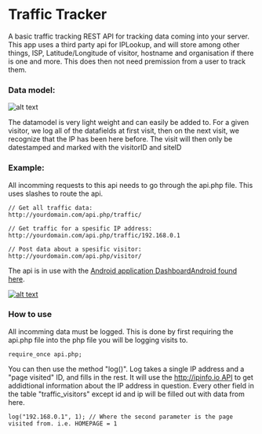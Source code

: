 # Traffic Tracker
A basic traffic tracking REST API for tracking data coming into your server. This app uses a third party api for IPLookup, and will store among other things, ISP, Latitude/Longitude of visitor, hostname and organisation if there is one and more. This does then not need premission from a user to track them. 


### Data model: 
![alt text](http://byteme.no/image/trafficTrackerDataModel.png)

The datamodel is very light weight and can easily be added to. For a given visitor, we log all of the datafields at first visit, then on the next visit, we recognize that the IP has been here before. The visit will then only be datestamped and marked with the visitorID and siteID

### Example: 
All incomming requests to this api needs to go through the api.php file. This uses slashes to route the api. 
		
	// Get all traffic data: 
	http://yourdomain.com/api.php/traffic/
		
	// Get traffic for a spesific IP address: 
	http://yourdomain.com/api.php/traffic/192.168.0.1
		
	// Post data about a spesific visitor: 
	http://yourdomain.com/api.php/visitor/
		
The api is in use with the [Android application DashboardAndroid found here](https://github.com/MagnusPoppe/DashboardAndroid "Dashboard GitHub page"). 

[![alt text](http://byteme.no/image/Dashboard-all.png)](https://github.com/MagnusPoppe/DashboardAndroid "Screenshot of DashbaordAndroid app")


### How to use
All incomming data must be logged. This is done by first requiring the api.php file into the php file you will be logging visits to. 

	require_once api.php;

You can then use the method "log()". Log takes a single IP address and a "page visited" ID, and fills in the rest. It will use the [http://ipinfo.io API](http://ipinfo.io) to get addidtional information about the IP address in question. Every other field in the table "traffic_visitors" except id and ip will be filled out with data from here. 

	log("192.168.0.1", 1); // Where the second parameter is the page visited from. i.e. HOMEPAGE = 1
